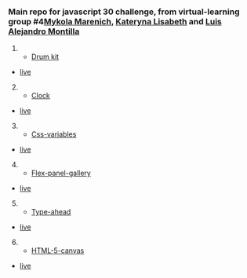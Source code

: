 ### Main repo for **javascript 30** challenge, from **virtual-learning group #4**[Mykola Marenich](https://github.com/NickMarinade), [Kateryna Lisabeth](https://github.com/KLisabeth) and [Luis Alejandro Montilla](https://github.com/AlejoVE)




1. - [Drum kit](https://github.com/KLisabeth/drum-kit)
- [live](https://klisabeth.github.io/drum-kit/)
2. - [Clock](https://github.com/NickMarinade/Clock-)
- [live](https://nickmarinade.github.io/Clock-/)
3. - [Сss-variables](https://github.com/NickMarinade/css-variables)
- [live](https://nickmarinade.github.io/css-variables/)
4. - [Flex-panel-gallery](https://github.com/KLisabeth/flex-panel-gallery)
- [live](https://nickmarinade.github.io/flex-panel-gallery/)
5. - [Type-ahead](https://github.com/KLisabeth/type-ahead)
- [live](https://klisabeth.github.io/type-ahead/)
6. - [HTML-5-canvas](https://github.com/NickMarinade/HTML-5-canvas)
- [live](https://klisabeth.github.io/HTML-5-canvas/)




